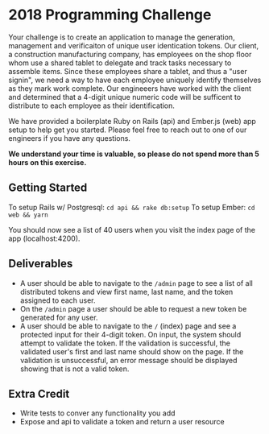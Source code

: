 # 2018 Programming Challenge

Your challenge is to create an application to manage the generation, management and
verificaiton of unique user identication tokens. Our client, a construction
manufacturing company, has employees on the shop floor whom use a shared tablet to
delegate and track tasks necessary to assemble items. Since these employees share a
tablet, and thus a "user signin", we need a way to have each employee uniquely
identify themselves as they mark work complete. Our engineeers have worked with
the client and determined that a 4-digit unique numeric code will be sufficent to
distribute to each employee as their identification.

We have provided a boilerplate Ruby on Rails (api) and Ember.js (web) app setup to
help get you started. Please feel free to reach out to one of our engineers if you have any questions.

**We understand your time is valuable, so please do not spend more than 5 hours on this exercise.**

## Getting Started

To setup Rails w/ Postgresql: `cd api && rake db:setup`
To setup Ember: `cd web && yarn`

You should now see a list of 40 users when you visit the index page of the app (localhost:4200).

## Deliverables

* A user should be able to navigate to the `/admin` page to see a list of all distributed tokens and view first name, last name, and the token assigned to each user.
* On the `/admin` page a user should be able to request a new token be generated for any user.
* A user should be able to navigate to the `/` (index) page and see a protected input for their 4-digit token. On input, the system should attempt to validate the token. If the validation is successful, the validated user's first and last name should show on the page. If the validation is unsuccessful, an error message should be displayed showing that is not a valid token.

## Extra Credit

* Write tests to conver any functionality you add
* Expose and api to validate a token and return a user resource
